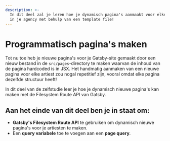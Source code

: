 ```yaml
---
description: >-
  In dit deel zal je leren hoe je dynamisch pagina's aanmaakt voor elke artist
  in je agency met behulp van een template file!
---
```


# Programmatisch pagina's maken

Tot nu toe heb je nieuwe pagina's voor je Gatsby-site gemaakt door een nieuw bestand in de `src/pages`-directory te maken waarvan de inhoud van de pagina hardcoded is in JSX. Het handmatig aanmaken van een nieuwe pagina voor elke artiest zou nogal repetitief zijn, vooral omdat elke pagina dezelfde structuur heeft!

In dit deel van de zelfstudie leer je hoe je dynamisch nieuwe pagina's kan maken met de Filesystem Route API van Gatsby.

## Aan het einde van dit deel ben je in staat om:

* **Gatsby's Filesystem Route API** te gebruiken om dynamisch nieuwe pagina's voor je artiesten te maken. 
* Een **query variabele** toe te voegen aan een **page query**.
